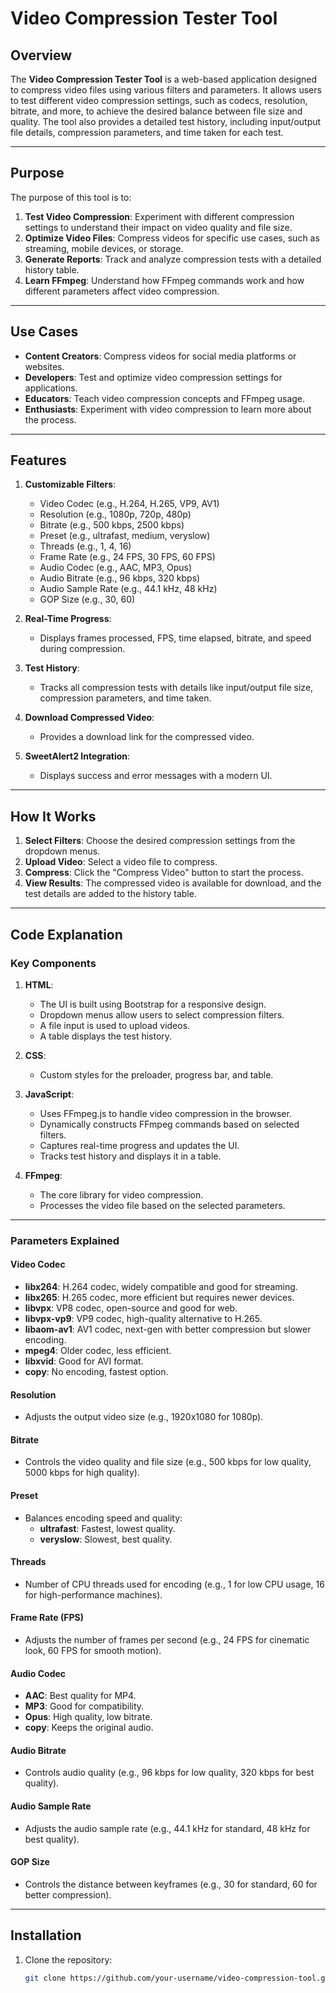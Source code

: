 # Video Compression Tester Tool

## Overview
The **Video Compression Tester Tool** is a web-based application designed to compress video files using various filters and parameters. It allows users to test different video compression settings, such as codecs, resolution, bitrate, and more, to achieve the desired balance between file size and quality. The tool also provides a detailed test history, including input/output file details, compression parameters, and time taken for each test.

---

## Purpose
The purpose of this tool is to:
1. **Test Video Compression**: Experiment with different compression settings to understand their impact on video quality and file size.
2. **Optimize Video Files**: Compress videos for specific use cases, such as streaming, mobile devices, or storage.
3. **Generate Reports**: Track and analyze compression tests with a detailed history table.
4. **Learn FFmpeg**: Understand how FFmpeg commands work and how different parameters affect video compression.

---

## Use Cases
- **Content Creators**: Compress videos for social media platforms or websites.
- **Developers**: Test and optimize video compression settings for applications.
- **Educators**: Teach video compression concepts and FFmpeg usage.
- **Enthusiasts**: Experiment with video compression to learn more about the process.

---

## Features
1. **Customizable Filters**:
   - Video Codec (e.g., H.264, H.265, VP9, AV1)
   - Resolution (e.g., 1080p, 720p, 480p)
   - Bitrate (e.g., 500 kbps, 2500 kbps)
   - Preset (e.g., ultrafast, medium, veryslow)
   - Threads (e.g., 1, 4, 16)
   - Frame Rate (e.g., 24 FPS, 30 FPS, 60 FPS)
   - Audio Codec (e.g., AAC, MP3, Opus)
   - Audio Bitrate (e.g., 96 kbps, 320 kbps)
   - Audio Sample Rate (e.g., 44.1 kHz, 48 kHz)
   - GOP Size (e.g., 30, 60)

2. **Real-Time Progress**:
   - Displays frames processed, FPS, time elapsed, bitrate, and speed during compression.

3. **Test History**:
   - Tracks all compression tests with details like input/output file size, compression parameters, and time taken.

4. **Download Compressed Video**:
   - Provides a download link for the compressed video.

5. **SweetAlert2 Integration**:
   - Displays success and error messages with a modern UI.

---

## How It Works
1. **Select Filters**: Choose the desired compression settings from the dropdown menus.
2. **Upload Video**: Select a video file to compress.
3. **Compress**: Click the "Compress Video" button to start the process.
4. **View Results**: The compressed video is available for download, and the test details are added to the history table.

---

## Code Explanation

### Key Components
1. **HTML**:
   - The UI is built using Bootstrap for a responsive design.
   - Dropdown menus allow users to select compression filters.
   - A file input is used to upload videos.
   - A table displays the test history.

2. **CSS**:
   - Custom styles for the preloader, progress bar, and table.

3. **JavaScript**:
   - Uses FFmpeg.js to handle video compression in the browser.
   - Dynamically constructs FFmpeg commands based on selected filters.
   - Captures real-time progress and updates the UI.
   - Tracks test history and displays it in a table.

4. **FFmpeg**:
   - The core library for video compression.
   - Processes the video file based on the selected parameters.

---

### Parameters Explained

#### Video Codec
- **libx264**: H.264 codec, widely compatible and good for streaming.
- **libx265**: H.265 codec, more efficient but requires newer devices.
- **libvpx**: VP8 codec, open-source and good for web.
- **libvpx-vp9**: VP9 codec, high-quality alternative to H.265.
- **libaom-av1**: AV1 codec, next-gen with better compression but slower encoding.
- **mpeg4**: Older codec, less efficient.
- **libxvid**: Good for AVI format.
- **copy**: No encoding, fastest option.

#### Resolution
- Adjusts the output video size (e.g., 1920x1080 for 1080p).

#### Bitrate
- Controls the video quality and file size (e.g., 500 kbps for low quality, 5000 kbps for high quality).

#### Preset
- Balances encoding speed and quality:
  - **ultrafast**: Fastest, lowest quality.
  - **veryslow**: Slowest, best quality.

#### Threads
- Number of CPU threads used for encoding (e.g., 1 for low CPU usage, 16 for high-performance machines).

#### Frame Rate (FPS)
- Adjusts the number of frames per second (e.g., 24 FPS for cinematic look, 60 FPS for smooth motion).

#### Audio Codec
- **AAC**: Best quality for MP4.
- **MP3**: Good for compatibility.
- **Opus**: High quality, low bitrate.
- **copy**: Keeps the original audio.

#### Audio Bitrate
- Controls audio quality (e.g., 96 kbps for low quality, 320 kbps for best quality).

#### Audio Sample Rate
- Adjusts the audio sample rate (e.g., 44.1 kHz for standard, 48 kHz for best quality).

#### GOP Size
- Controls the distance between keyframes (e.g., 30 for standard, 60 for better compression).

---

## Installation
1. Clone the repository:
   ```bash
   git clone https://github.com/your-username/video-compression-tool.git
